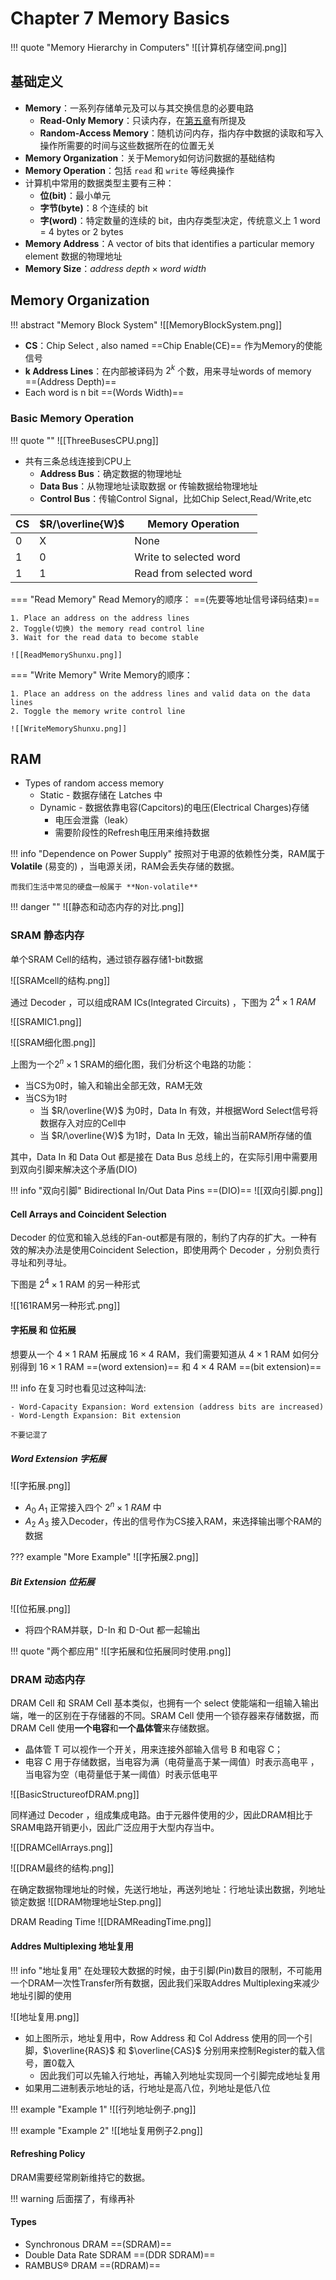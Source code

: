 # Chapter 7 Memory Basics

!!! quote "Memory Hierarchy in Computers"
	![[计算机存储空间.png]]


## 基础定义



- **Memory**：一系列存储单元及可以与其交换信息的必要电路
	- **Read-Only Memory**：只读内存，在[第五章](https://nimisora.top//%E8%AF%BE%E7%A8%8B%E7%AC%94%E8%AE%B0/%E6%95%B0%E5%AD%97%E9%80%BB%E8%BE%91%E8%AE%BE%E8%AE%A1/%E7%90%86%E8%AE%BA%E8%AF%BE%E7%AC%94%E8%AE%B0/Chapter%205%20Digital%20Hardware%20Implementation/#programmable-logic-device)有所提及
	- **Random-Access Memory**：随机访问内存，指内存中数据的读取和写入操作所需要的时间与这些数据所在的位置无关
- **Memory Organization**：关于Memory如何访问数据的基础结构
- **Memory Operation**：包括 `read` 和 `write` 等经典操作
- 计算机中常用的数据类型主要有三种：
	- **位(bit)**：最小单元
	- **字节(byte)**：8 个连续的 bit
	- **字(word)**：特定数量的连续的 bit，由内存类型决定，传统意义上 1 word = 4 bytes or 2 bytes
- **Memory Address**：A vector of bits that identifies a particular memory element 数据的物理地址
- **Memory Size**：$address\ depth\times word\ width$


## Memory Organization

!!! abstract "Memory Block System"
	![[MemoryBlockSystem.png]]

- **CS**：Chip Select , also named ==Chip Enable(CE)==  作为Memory的使能信号
- **k Address Lines**：在内部被译码为 $2^k$ 个数，用来寻址words of memory ==(Address Depth)==
- Each word is n bit ==(Words Width)==

### Basic Memory Operation
!!! quote ""
	![[ThreeBusesCPU.png]]

- 共有三条总线连接到CPU上
	- **Address Bus**：确定数据的物理地址
	- **Data Bus**：从物理地址读取数据 or 传输数据给物理地址
	- **Control Bus**：传输Control Signal，比如Chip Select,Read/Write,etc


| CS  | $R/\overline{W}$ | Memory Operation        |
| --- | ---------------- | ----------------------- |
| 0   | X                | None                    |
| 1   | 0                | Write to selected word  |
| 1   | 1                | Read from selected word |



=== "Read Memory"
	Read Memory的顺序： ==(先要等地址信号译码结束)==
	
	1. Place an address on the address lines
	2. Toggle(切换) the memory read control line
	3. Wait for the read data to become stable
	
	![[ReadMemoryShunxu.png]]
	
=== "Write Memory"
	Write Memory的顺序：
	
	1. Place an address on the address lines and valid data on the data lines
	2. Toggle the memory write control line
	
	![[WriteMemoryShunxu.png]]

## RAM

- Types of random access memory
	- Static - 数据存储在 Latches 中
	- Dynamic - 数据依靠电容(Capcitors)的电压(Electrical Charges)存储
		- 电压会泄露（leak）
		- 需要阶段性的Refresh电压用来维持数据

!!! info "Dependence on Power Supply"
	按照对于电源的依赖性分类，RAM属于 **Volatile** (易变的) ，当电源关闭，RAM会丢失存储的数据。
	
	而我们生活中常见的硬盘一般属于 **Non-volatile**



!!! danger ""
	![[静态和动态内存的对比.png]]

### SRAM 静态内存
单个SRAM Cell的结构，通过锁存器存储1-bit数据

![[SRAMcell的结构.png]]

通过 Decoder ，可以组成RAM ICs(Integrated Circuits) ，下图为 $2^4\times 1\ RAM$

![[SRAMIC1.png]]

![[SRAM细化图.png]]

上图为一个$2^n\times 1$ SRAM的细化图，我们分析这个电路的功能：

- 当CS为0时，输入和输出全部无效，RAM无效
- 当CS为1时
	- 当 $R/\overline{W}$ 为0时，Data In 有效，并根据Word Select信号将数据存入对应的Cell中
	- 当 $R/\overline{W}$ 为1时，Data In 无效，输出当前RAM所存储的值

其中，Data In 和 Data Out 都是接在 Data Bus 总线上的，在实际引用中需要用到双向引脚来解决这个矛盾(DIO)

!!! info "双向引脚"
	Bidirectional In/Out Data Pins ==(DIO)==
	![[双向引脚.png]]

#### Cell Arrays and Coincident Selection
Decoder 的位宽和输入总线的Fan-out都是有限的，制约了内存的扩大。一种有效的解决办法是使用Coincident Selection，即使用两个 Decoder ，分别负责行寻址和列寻址。

下图是 $2^4\times 1$ RAM 的另一种形式

![[161RAM另一种形式.png]]

#### 字拓展 和 位拓展
想要从一个 $4\times 1$ RAM 拓展成 $16\times 4$ RAM，我们需要知道从 $4\times 1$ RAM 如何分别得到 $16\times 1$ RAM ==(word extension)== 和 $4\times 4$ RAM ==(bit extension)==

!!! info
	在复习时也看见过这种叫法:
	
	- Word-Capacity Expansion: Word extension (address bits are increased)
	- Word-Length Expansion: Bit extension
	
	不要记混了

##### Word Extension 字拓展
![[字拓展.png]]

- $A_0$ $A_1$ 正常接入四个 $2^n \times 1\ RAM$ 中
- $A_2$ $A_3$ 接入Decoder，传出的信号作为CS接入RAM，来选择输出哪个RAM的数据

??? example "More Example"
	![[字拓展2.png]]

##### Bit Extension 位拓展

![[位拓展.png]]

- 将四个RAM并联，D-In 和 D-Out 都一起输出


!!! quote "两个都应用"
	![[字拓展和位拓展同时使用.png]]

### DRAM 动态内存
DRAM Cell 和 SRAM Cell 基本类似，也拥有一个 select 使能端和一组输入输出端，唯一的区别在于存储器的不同。SRAM Cell 使用一个锁存器来存储数据，而 DRAM Cell 使用**一个电容**和**一个晶体管**来存储数据。

- 晶体管 T 可以视作一个开关，用来连接外部输入信号 B 和电容 C；
- 电容 C 用于存储数据，当电容为满（电荷量高于某一阈值）时表示高电平 ，当电容为空（电荷量低于某一阈值）时表示低电平

![[BasicStructureofDRAM.png]]


同样通过 Decoder ，组成集成电路。由于元器件使用的少，因此DRAM相比于SRAM电路开销更小，因此广泛应用于大型内存当中。

![[DRAMCellArrays.png]]



![[DRAM最终的结构.png]]


在确定数据物理地址的时候，先送行地址，再送列地址：行地址读出数据，列地址锁定数据
![[DRAM物理地址Step.png]]


DRAM Reading Time
![[DRAMReadingTime.png]]

#### Addres Multiplexing 地址复用
!!! info "地址复用"
	在处理较大数据的时候，由于引脚(Pin)数目的限制，不可能用一个DRAM一次性Transfer所有数据，因此我们采取Addres Multiplexing来减少地址引脚的使用

![[地址复用.png]]

- 如上图所示，地址复用中，Row Address 和 Col Address 使用的同一个引脚，$\overline{RAS}$ 和 $\overline{CAS}$ 分别用来控制Register的载入信号，置0载入
	- 因此我们可以先输入行地址，再输入列地址实现同一个引脚完成地址复用
- 如果用二进制表示地址的话，行地址是高八位，列地址是低八位

!!! example "Example 1"
	![[行列地址例子.png]]

!!! example "Example 2"
	![[地址复用例子2.png]]


#### Refreshing Policy
DRAM需要经常刷新维持它的数据。

!!! warning
	后面摆了，有缘再补

#### Types

- Synchronous DRAM ==(SDRAM)==
- Double Data Rate SDRAM ==(DDR SDRAM)==
- RAMBUS® DRAM ==(RDRAM)==

